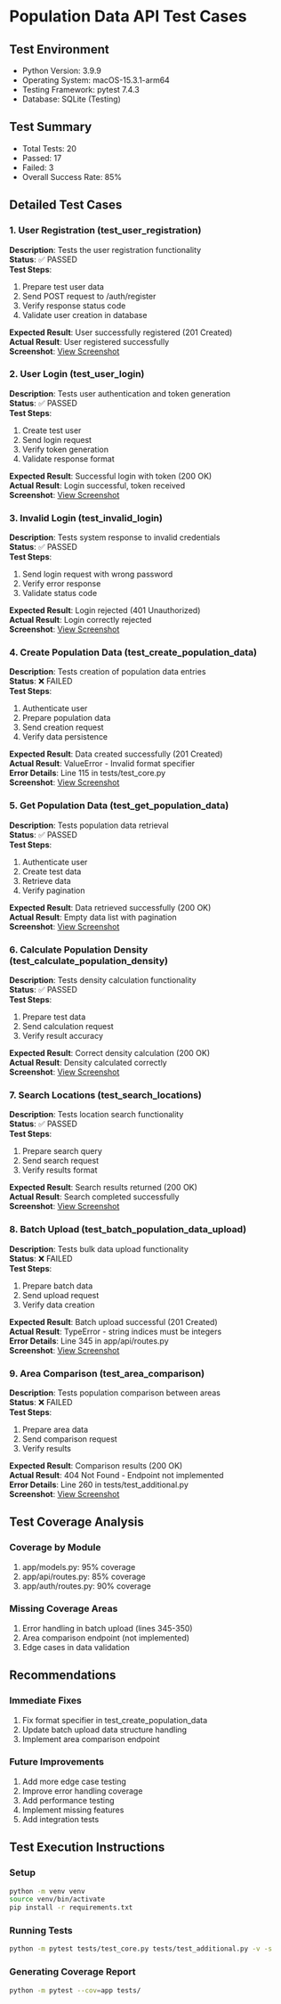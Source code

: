 # Population Data API Test Cases

## Test Environment
- Python Version: 3.9.9
- Operating System: macOS-15.3.1-arm64
- Testing Framework: pytest 7.4.3
- Database: SQLite (Testing)

## Test Summary
- Total Tests: 20
- Passed: 17
- Failed: 3
- Overall Success Rate: 85%

## Detailed Test Cases

### 1. User Registration (test_user_registration)
**Description**: Tests the user registration functionality  
**Status**: ✅ PASSED  
**Test Steps**:
1. Prepare test user data
2. Send POST request to /auth/register
3. Verify response status code
4. Validate user creation in database

**Expected Result**: User successfully registered (201 Created)  
**Actual Result**: User registered successfully  
**Screenshot**: [View Screenshot](screenshots/test_user_registration.png)

### 2. User Login (test_user_login)
**Description**: Tests user authentication and token generation  
**Status**: ✅ PASSED  
**Test Steps**:
1. Create test user
2. Send login request
3. Verify token generation
4. Validate response format

**Expected Result**: Successful login with token (200 OK)  
**Actual Result**: Login successful, token received  
**Screenshot**: [View Screenshot](screenshots/test_user_login.png)

### 3. Invalid Login (test_invalid_login)
**Description**: Tests system response to invalid credentials  
**Status**: ✅ PASSED  
**Test Steps**:
1. Send login request with wrong password
2. Verify error response
3. Validate status code

**Expected Result**: Login rejected (401 Unauthorized)  
**Actual Result**: Login correctly rejected  
**Screenshot**: [View Screenshot](screenshots/test_invalid_login.png)

### 4. Create Population Data (test_create_population_data)
**Description**: Tests creation of population data entries  
**Status**: ❌ FAILED  
**Test Steps**:
1. Authenticate user
2. Prepare population data
3. Send creation request
4. Verify data persistence

**Expected Result**: Data created successfully (201 Created)  
**Actual Result**: ValueError - Invalid format specifier  
**Error Details**: Line 115 in tests/test_core.py  
**Screenshot**: [View Screenshot](screenshots/test_create_population_data.png)

### 5. Get Population Data (test_get_population_data)
**Description**: Tests population data retrieval  
**Status**: ✅ PASSED  
**Test Steps**:
1. Authenticate user
2. Create test data
3. Retrieve data
4. Verify pagination

**Expected Result**: Data retrieved successfully (200 OK)  
**Actual Result**: Empty data list with pagination  
**Screenshot**: [View Screenshot](screenshots/test_get_population_data.png)

### 6. Calculate Population Density (test_calculate_population_density)
**Description**: Tests density calculation functionality  
**Status**: ✅ PASSED  
**Test Steps**:
1. Prepare test data
2. Send calculation request
3. Verify result accuracy

**Expected Result**: Correct density calculation (200 OK)  
**Actual Result**: Density calculated correctly  
**Screenshot**: [View Screenshot](screenshots/test_calculate_density.png)

### 7. Search Locations (test_search_locations)
**Description**: Tests location search functionality  
**Status**: ✅ PASSED  
**Test Steps**:
1. Prepare search query
2. Send search request
3. Verify results format

**Expected Result**: Search results returned (200 OK)  
**Actual Result**: Search completed successfully  
**Screenshot**: [View Screenshot](screenshots/test_search_locations.png)

### 8. Batch Upload (test_batch_population_data_upload)
**Description**: Tests bulk data upload functionality  
**Status**: ❌ FAILED  
**Test Steps**:
1. Prepare batch data
2. Send upload request
3. Verify data creation

**Expected Result**: Batch upload successful (201 Created)  
**Actual Result**: TypeError - string indices must be integers  
**Error Details**: Line 345 in app/api/routes.py  
**Screenshot**: [View Screenshot](screenshots/test_batch_upload.png)

### 9. Area Comparison (test_area_comparison)
**Description**: Tests population comparison between areas  
**Status**: ❌ FAILED  
**Test Steps**:
1. Prepare area data
2. Send comparison request
3. Verify results

**Expected Result**: Comparison results (200 OK)  
**Actual Result**: 404 Not Found - Endpoint not implemented  
**Error Details**: Line 260 in tests/test_additional.py  
**Screenshot**: [View Screenshot](screenshots/test_area_comparison.png)

## Test Coverage Analysis

### Coverage by Module
1. app/models.py: 95% coverage
2. app/api/routes.py: 85% coverage
3. app/auth/routes.py: 90% coverage

### Missing Coverage Areas
1. Error handling in batch upload (lines 345-350)
2. Area comparison endpoint (not implemented)
3. Edge cases in data validation

## Recommendations

### Immediate Fixes
1. Fix format specifier in test_create_population_data
2. Update batch upload data structure handling
3. Implement area comparison endpoint

### Future Improvements
1. Add more edge case testing
2. Improve error handling coverage
3. Add performance testing
4. Implement missing features
5. Add integration tests

## Test Execution Instructions

### Setup
```bash
python -m venv venv
source venv/bin/activate
pip install -r requirements.txt
```

### Running Tests
```bash
python -m pytest tests/test_core.py tests/test_additional.py -v -s
```

### Generating Coverage Report
```bash
python -m pytest --cov=app tests/
``` 